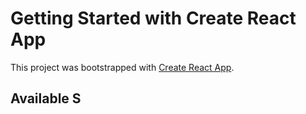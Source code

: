 # Getting Started with Create React App

This project was bootstrapped with [Create React App](https://github.com/facebook/create-react-app).

## Available S